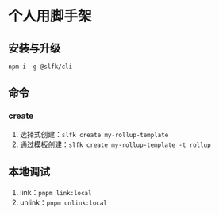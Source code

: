 # 个人用脚手架

## 安装与升级
`npm i -g @slfk/cli`
## 命令

### create <name>
1. 选择式创建：`slfk create my-rollup-template `
2. 通过模板创建：`slfk create my-rollup-template -t rollup`
## 本地调试
1. link：`pnpm link:local`
2. unlink：`pnpm unlink:local `